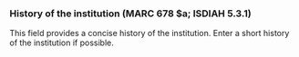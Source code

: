 ### History of the institution (MARC 678 $a; ISDIAH 5.3.1)

This field provides a concise history of the institution. Enter a short history of the institution if possible.